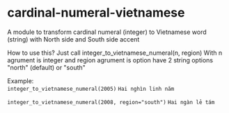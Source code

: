 # cardinal-numeral-vietnamese
A module to transform cardinal numeral (integer) to Vietnamese word (string) with North side and South side accent

How to use this?
Just call integer_to_vietnamese_numeral(n, region)
With n agrument is integer and region agrument is option have 2 string options "north" (default) or "south"

Example:  
`integer_to_vietnamese_numeral(2005)`
`Hai nghìn linh năm`

`integer_to_vietnamese_numeral(2008, region="south")`
`Hai ngàn lẻ tám`
